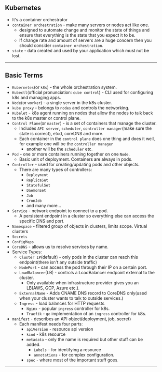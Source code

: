 ## Kubernetes
- It's a container orchestrator
- `container orchestration` - make many servers or nodes act like one.
  - designed to automate change and monitor the state of things and ensure that everything is the state that you expect it to be.
  - If change rate and amount of servers are a huge concern then you should consider `container orchestration`.
- `state` - data created and used by your application which must not be lost. 
---

## Basic Terms
- `Kubernetes`(or `k8s`) - the whole orchestration system.
- `Kubectl`(official pronunciation: `cube control`) - CLI used for configuring k8s and managing apps.
- `Node`(or `worker`) - a single server in the k8s cluster.
- `kube proxy` - belongs to `nodes` and controls the networking.
- `Kubelet` - k8s agent running on nodes that allow the nodes to talk back to the k8s master or control plane.
- `Control Plane`(or `master`) - is a set of containers that manage the cluster.
  - Includes `API server`, `scheduler`, `controller manager`(make sure the state is correct), etcd, coreDNS and more.
  - Each container in the `control plane` does one thing and does it well, for example one will be the `controller manager`
    - another will be the `scheduler` etc.
- `Pod` - one or more containers running together on one `Node`.
  - Basic unit of deployment. Containers are always in pods.
- `Controller` - used for creating/updating pods and other objects. 
  - There are many types of controllers:
    - `Deployment`
    - `ReplicaSet`
    - `StatefulSet`
    - `DaemonSet`
    - `Job`
    - `CronJob`
    - and many more...
- `Service` - network endpoint to connect to a pod.
  - A persistent endpoint in a cluster so everything else can access the specific DNS and port.
- `Namespace` - filtered group of objects in clusters, limits scope. Virtual clusters
- `Secrets`
- `ConfigMaps`
- `CoreDNS` - allows us to resolve services by name.
- Service Types:
  - `Cluster IP`(default) - only pods in the cluster can reach this endpoint(there isn't any outside traffic)
  - `NodePort` - can access the pod through their IP on a certain port.
  - `LoadBalancer`(LB) - controls a LoadBalancer endpoint external to the cluster.
    - Only available when infrastructure provider gives you an LB(AWS, GCP, Azure etc.).
  - `ExternalName` - Adds CNAME DNS record to CoreDNS only(used when your cluster wants to talk to outside services.)
  - `Ingress` - load balances for HTTP requests.
    - `Nginx` - popular `ingress` controller for k8s.
    - `Traefik` - `go`  implementation of an `ingress` controller for k8s.
- `manifest` - describes an API object(deployment, job, secret) 
  - Each manifest needs four parts:
    - `apiVersion` - resource api version
    - `kind` - k8s resource
    - `metadata` - only the name is required but other stuff can be added. 
      - `Labels` - for identifying a resource
      - `annotations` - for complex configuration.
    - `spec` - where most of the important stuff goes.
---
